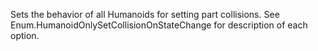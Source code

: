 Sets the behavior of all Humanoids for setting part collisions. See
Enum.HumanoidOnlySetCollisionOnStateChange for description of each option.